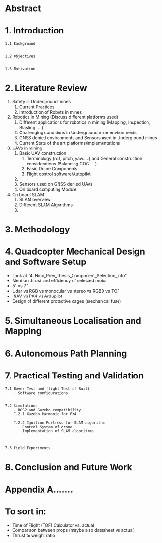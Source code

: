 
# Abstract
# 1. Introduction
	1.1 Background


	1.2 Objectives


	1.3 Motivation


# 2. Literature Review
1. Safety in Underground mines
	1. Current Practices
	2. Introduction of Robots in mines
2. Robotics in Mining (Discuss different platforms used)
	1. Different applications for robotics in mining (Mapping, Inspection, Blasting.....)
	2. Challenging conditions in Underground mine environments
	3. GNSS denied environments and Sensors used in Underground mines
	4. Current State of the art platforms/implementations
3. UAVs in mining
	1. Basic UAV construction
		1. Terminology (roll, pitch, yaw.....) and General construction considerations (Balancing COG.....)
		2. Basic Drone Components
		3. Flight control software/Autopilot
	2. 
	3. Sensors used on GNSS denied UAVs
	4. On board computing Module
4. On board SLAM
	1. SLAM overview
	2. Different SLAM Algorithms
	3. 


# 3. Methodology


# 4. Quadcopter Mechanical Design and Software Setup 
- Look at "4. Nico_Prev_Thesis_Component_Selection_Info"
- Mention thrust and efficiency of selected motor
- 5" vs 7"
- Lidar vs RGB vs monocular vs stereo vs RGBD vs TOF
- INAV vs PX4 vs Ardupilot
- Design of different protective cages (mechanical fuse)

# 5. Simultaneous Localisation and Mapping 




# 6. Autonomous Path Planning 


# 7. Practical Testing and Validation 

	7.1 Hover Test and flight Test of Build
		- Software configurations


	7.2 Simulations
		- ROS2 and Gazebo compatibility
		7.2.1 Gazebo Harmonic for PX4
		
		7.2.2 Ignition Fortress for SLAM algorithm
			Control System of drone
			Implementation of SLAM algorithms
			
	

	7.3 Field Experiments





# 8. Conclusion and Future Work 







# Appendix A.......







# To sort in:
- Time of Flight (TOF) Calculator vs. actual
- Comparison between props (maybe also datasheet vs actual)
- Thrust to weight ratio







